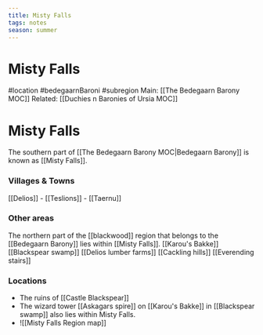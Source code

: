 ```yaml
---
title: Misty Falls
tags: notes
season: summer
---
```


# Misty Falls
#location #bedegaarnBaroni #subregion
Main: [[The Bedegaarn Barony MOC]] 
Related: [[Duchies n Baronies of Ursia MOC]]
# Misty Falls

The southern part of [[The Bedegaarn Barony MOC|Bedegaarn Barony]] is known as [[Misty Falls]]. 
### Villages & Towns
[[Delios]] - [[Teslions]] - [[Taernu]] 

### Other areas
The northern part of the [[blackwood]] region that belongs to the [[Bedegaarn Barony]] lies within [[Misty Falls]].
[[Karou's Bakke]]
[[Blackspear swamp]]
[[Delios lumber farms]]
[[Cackling hills]]
[[Everending stairs]]


### Locations
- The ruins of [[Castle Blackspear]] 
- The wizard tower [[Askagars spire]] on [[Karou's Bakke]] in [[Blackspear swamp]] also lies within Misty Falls.
- ![[Misty Falls Region map]]
